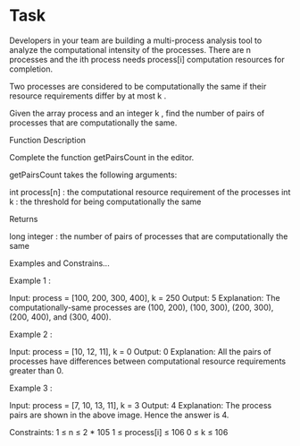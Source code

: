 # Task

Developers in your team are building a multi-process analysis tool to analyze the computational intensity of the processes. There are n processes and the ith process needs process[i] computation resources for completion.

Two processes are considered to be computationally the same if their resource requirements differ by at most k .

Given the array process and an integer k , find the number of pairs of processes that are computationally the same.

Function Description

Complete the function getPairsCount in the editor.

getPairsCount takes the following arguments:

int process[n] : the computational resource requirement of the processes
int k : the threshold for being computationally the same

Returns

long integer : the number of pairs of processes that are computationally the same

Examples and Constrains...

Example 1 :

Input: process = [100, 200, 300, 400], k = 250
Output: 5
Explanation: The computationally-same processes are (100, 200), (100, 300), (200, 300), (200, 400), and (300, 400).

Example 2 :

Input: process = [10, 12, 11], k = 0
Output: 0
Explanation: All the pairs of processes have differences between computational resource requirements greater than 0.

Example 3 :

Input: process = [7, 10, 13, 11], k = 3
Output: 4
Explanation: The process pairs are shown in the above image. Hence the answer is 4.

Constraints:
1 ≤ n ≤ 2 * 105
1 ≤ process[i] ≤ 106
0 ≤ k ≤ 106
